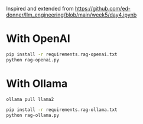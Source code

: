 Inspired and extended from https://github.com/ed-donner/llm_engineering/blob/main/week5/day4.ipynb 


# With OpenAI
```bash
pip install -r requirements.rag-openai.txt
python rag-openai.py
```

# With Ollama

`ollama pull llama2`

```bash
pip install -r requirements.rag-ollama.txt
python rag-ollama.py
```